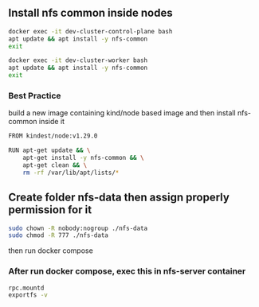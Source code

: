 ## Install nfs common inside nodes

```bash
docker exec -it dev-cluster-control-plane bash
apt update && apt install -y nfs-common
exit

docker exec -it dev-cluster-worker bash
apt update && apt install -y nfs-common
exit
```

### Best Practice

build a new image containing kind/node based image and then install nfs-common inside it

```bash
FROM kindest/node:v1.29.0

RUN apt-get update && \
    apt-get install -y nfs-common && \
    apt-get clean && \
    rm -rf /var/lib/apt/lists/*
```

## Create folder nfs-data then assign properly permission for it

```bash
sudo chown -R nobody:nogroup ./nfs-data
sudo chmod -R 777 ./nfs-data
```

then run docker compose

### After run docker compose, exec this in nfs-server container

```bash
rpc.mountd
exportfs -v
```
